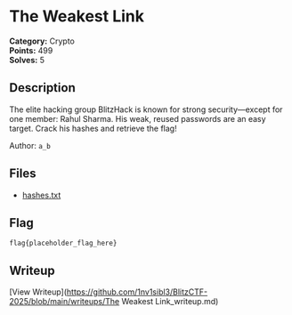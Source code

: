# The Weakest Link

**Category:** Crypto  
**Points:** 499  
**Solves:** 5  

## Description

 The elite hacking group BlitzHack is known for strong security—except for one member: Rahul Sharma. His weak, reused passwords are an easy target. Crack his hashes and retrieve the flag!
 
 Author: `a_b`

## Files

- [hashes.txt](https://github.com/1nv1sibl3/BlitzCTF-2025/blob/main/files/b56e6aaa1483cbcc650a824be76c162f/hashes.txt)

## Flag

```
flag{placeholder_flag_here}
```

## Writeup

[View Writeup](https://github.com/1nv1sibl3/BlitzCTF-2025/blob/main/writeups/The Weakest Link_writeup.md)
